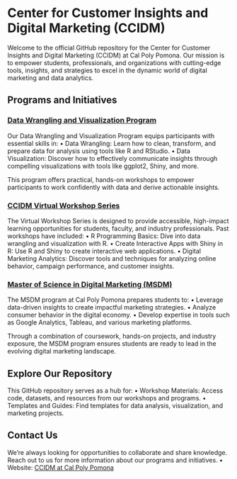 # Center for Customer Insights and Digital Marketing (CCIDM)

Welcome to the official GitHub repository for the Center for Customer Insights and Digital Marketing (CCIDM) at Cal Poly Pomona. Our mission is to empower students, professionals, and organizations with cutting-edge tools, insights, and strategies to excel in the dynamic world of digital marketing and data analytics.

## Programs and Initiatives

### [Data Wrangling and Visualization Program](https://www.cpp.edu/cba/customer-insights-lab/curriculum/certificate/dwv/index.shtml)

Our Data Wrangling and Visualization Program equips participants with essential skills in:
	•	Data Wrangling: Learn how to clean, transform, and prepare data for analysis using tools like R and RStudio.
	•	Data Visualization: Discover how to effectively communicate insights through compelling visualizations with tools like ggplot2, Shiny, and more.

This program offers practical, hands-on workshops to empower participants to work confidently with data and derive actionable insights.

### [CCIDM Virtual Workshop Series](https://www.cpp.edu/cba/customer-insights-lab/resources/virtual-workshops/index.shtml)

The Virtual Workshop Series is designed to provide accessible, high-impact learning opportunities for students, faculty, and industry professionals. Past workshops have included:
	•	R Programming Basics: Dive into data wrangling and visualization with R.
	•	Create Interactive Apps with Shiny in R: Use R and Shiny to create interactive web applications.
	•	Digital Marketing Analytics: Discover tools and techniques for analyzing online behavior, campaign performance, and customer insights.

### [Master of Science in Digital Marketing (MSDM)](https://www.cpp.edu/cba/graduate-business-programs/programs/master-degree-in-digital-marketing-and-marketing-analytics.shtml)

The MSDM program at Cal Poly Pomona prepares students to:
	•	Leverage data-driven insights to create impactful marketing strategies.
	•	Analyze consumer behavior in the digital economy.
	•	Develop expertise in tools such as Google Analytics, Tableau, and various marketing platforms.

Through a combination of coursework, hands-on projects, and industry exposure, the MSDM program ensures students are ready to lead in the evolving digital marketing landscape.

## Explore Our Repository

This GitHub repository serves as a hub for:
	•	Workshop Materials: Access code, datasets, and resources from our workshops and programs.
	•	Templates and Guides: Find templates for data analysis, visualization, and marketing projects.

## Contact Us

We’re always looking for opportunities to collaborate and share knowledge. Reach out to us for more information about our programs and initiatives.
	•	Website: [CCIDM at Cal Poly Pomona](https://www.cpp.edu/cba/customer-insights-lab/index.shtml)

<!---
CCIDM/CCIDM is a ✨ special ✨ repository because its `README.md` (this file) appears on your GitHub profile.
You can click the Preview link to take a look at your changes.
--->
